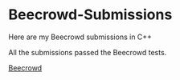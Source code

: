 # Beecrowd-Submissions
Here are my Beecrowd submissions in C++

All the submissions passed the Beecrowd tests.

[Beecrowd](https://www.beecrowd.com.br/judge/en/categories)
